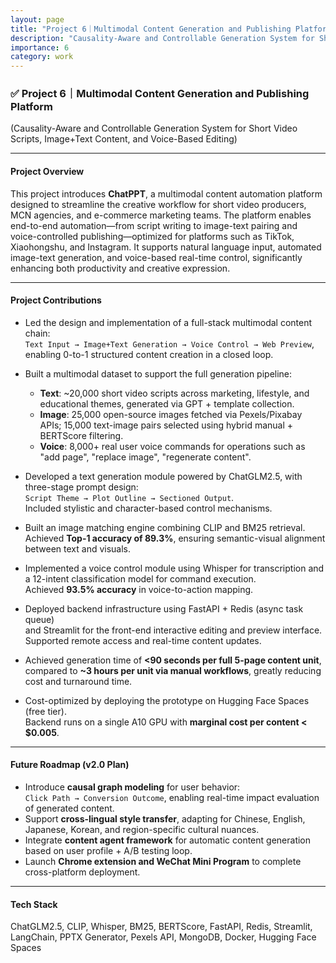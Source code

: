 ```yaml
---
layout: page
title: "Project 6｜Multimodal Content Generation and Publishing Platform"
description: "Causality-Aware and Controllable Generation System for Short Video Scripts, Image+Text Content, and Voice-Based Editing"
importance: 6
category: work
---
```


### ✅ Project 6｜Multimodal Content Generation and Publishing Platform  
(Causality-Aware and Controllable Generation System for Short Video Scripts, Image+Text Content, and Voice-Based Editing)

---

#### Project Overview  

This project introduces **ChatPPT**, a multimodal content automation platform designed to streamline the creative workflow for short video producers, MCN agencies, and e-commerce marketing teams. The platform enables end-to-end automation—from script writing to image-text pairing and voice-controlled publishing—optimized for platforms such as TikTok, Xiaohongshu, and Instagram. It supports natural language input, automated image-text generation, and voice-based real-time control, significantly enhancing both productivity and creative expression.

---

#### Project Contributions  

- Led the design and implementation of a full-stack multimodal content chain:  
  `Text Input → Image+Text Generation → Voice Control → Web Preview`,  
  enabling 0-to-1 structured content creation in a closed loop.

- Built a multimodal dataset to support the full generation pipeline:  
  - **Text**: ~20,000 short video scripts across marketing, lifestyle, and educational themes, generated via GPT + template collection.  
  - **Image**: 25,000 open-source images fetched via Pexels/Pixabay APIs; 15,000 text-image pairs selected using hybrid manual + BERTScore filtering.  
  - **Voice**: 8,000+ real user voice commands for operations such as "add page", "replace image", "regenerate content".

- Developed a text generation module powered by ChatGLM2.5, with three-stage prompt design:  
  `Script Theme → Plot Outline → Sectioned Output`.  
  Included stylistic and character-based control mechanisms.

- Built an image matching engine combining CLIP and BM25 retrieval.  
  Achieved **Top-1 accuracy of 89.3%**, ensuring semantic-visual alignment between text and visuals.

- Implemented a voice control module using Whisper for transcription and a 12-intent classification model for command execution.  
  Achieved **93.5% accuracy** in voice-to-action mapping.

- Deployed backend infrastructure using FastAPI + Redis (async task queue)  
  and Streamlit for the front-end interactive editing and preview interface.  
  Supported remote access and real-time content updates.

- Achieved generation time of **<90 seconds per full 5-page content unit**,  
  compared to **~3 hours per unit via manual workflows**, greatly reducing cost and turnaround time.

- Cost-optimized by deploying the prototype on Hugging Face Spaces (free tier).  
  Backend runs on a single A10 GPU with **marginal cost per content < $0.005**.

---

#### Future Roadmap (v2.0 Plan)  

- Introduce **causal graph modeling** for user behavior:  
  `Click Path → Conversion Outcome`, enabling real-time impact evaluation of generated content.  
- Support **cross-lingual style transfer**, adapting for Chinese, English, Japanese, Korean, and region-specific cultural nuances.  
- Integrate **content agent framework** for automatic content generation based on user profile + A/B testing loop.  
- Launch **Chrome extension and WeChat Mini Program** to complete cross-platform deployment.

---

#### Tech Stack  

ChatGLM2.5, CLIP, Whisper, BM25, BERTScore, FastAPI, Redis, Streamlit, LangChain, PPTX Generator, Pexels API, MongoDB, Docker, Hugging Face Spaces
